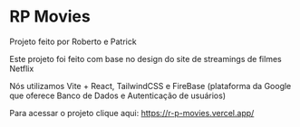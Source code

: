 # RP Movies

Projeto feito por Roberto e Patrick

Este projeto foi feito com base no design do site de streamings de filmes Netflix

Nós utilizamos Vite + React, TailwindCSS e FireBase (plataforma da Google que oferece Banco de Dados e Autenticação de usuários)

Para acessar o projeto clique aqui: https://r-p-movies.vercel.app/
